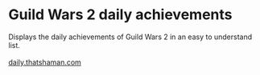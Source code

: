 # Guild Wars 2 daily achievements

Displays the daily achievements of Guild Wars 2 in an easy to understand list.<br/><br/>
<a href="http://daily.thatshaman.com">daily.thatshaman.com</a>
